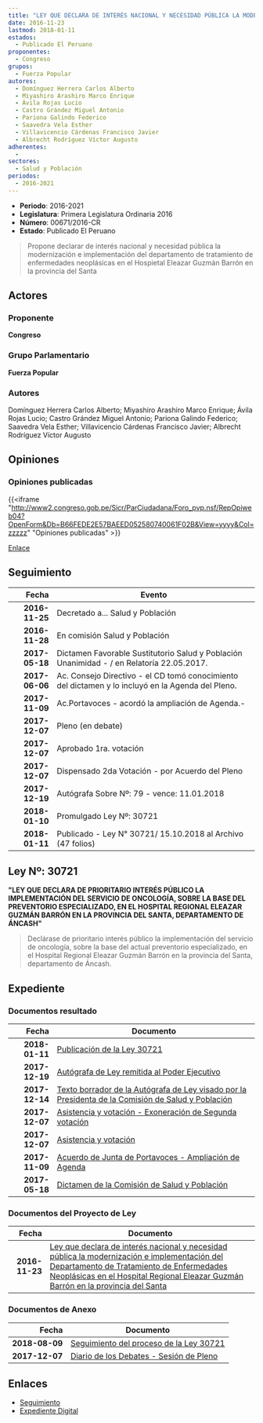 ```yaml
---
title: "LEY QUE DECLARA DE INTERÉS NACIONAL Y NECESIDAD PÚBLICA LA MODERNIZACIÓN E IMPLEMENTACIÓN DEL DEPARTAMENTO DE TRATAMIENTO DE ENFERMEDADES NEOPLÁSICAS EN EL HOSPITAL REGIONAL ELEAZAR GUZMÁN BARRÓN EN LA PROVINCIA DEL SANTA"
date: 2016-11-23
lastmod: 2018-01-11
estados: 
  - Publicado El Peruano
proponentes: 
  - Congreso
grupos: 
  - Fuerza Popular
autores: 
  - Domínguez Herrera Carlos Alberto
  - Miyashiro Arashiro Marco Enrique
  - Ávila Rojas Lucio
  - Castro Grández Miguel Antonio
  - Pariona Galindo Federico
  - Saavedra Vela Esther
  - Villavicencio Cárdenas Francisco Javier
  - Albrecht Rodríguez Víctor Augusto
adherentes: 
  - 
sectores: 
  - Salud y Población
periodos: 
  - 2016-2021
---
```


- **Periodo**: 2016-2021
- **Legislatura**: Primera Legislatura Ordinaria 2016
- **Número**: 00671/2016-CR
- **Estado**: Publicado El Peruano

> Propone declarar de interés nacional y necesidad pública la modernización e implementación del departamento de tratamiento de enfermedades neoplásicas en el Hospietal Eleazar Guzmán Barrón en la provincia del Santa


## Actores

### Proponente

**Congreso**

### Grupo Parlamentario

**Fuerza Popular**

### Autores

Domínguez Herrera Carlos Alberto; Miyashiro Arashiro Marco Enrique; Ávila Rojas Lucio; Castro Grández Miguel Antonio; Pariona Galindo Federico; Saavedra Vela Esther; Villavicencio Cárdenas Francisco Javier; Albrecht Rodríguez Víctor Augusto


## Opiniones

### Opiniones publicadas

{{<iframe "http://www2.congreso.gob.pe/Sicr/ParCiudadana/Foro_pvp.nsf/RepOpiweb04?OpenForm&Db=B66FEDE2E57BAEED052580740061F02B&View=yyyy&Col=zzzzz" "Opiniones publicadas" >}}

[Enlace](http://www2.congreso.gob.pe/Sicr/ParCiudadana/Foro_pvp.nsf/RepOpiweb04?OpenForm&Db=B66FEDE2E57BAEED052580740061F02B&View=yyyy&Col=zzzzz)

## Seguimiento

| Fecha | Evento |
|------:|--------|
| **2016-11-25** | Decretado a... Salud y Población|
| **2016-11-28** | En comisión Salud y Población|
| **2017-05-18** | Dictamen Favorable Sustitutorio Salud y Población Unanimidad - / en Relatoría 22.05.2017.|
| **2017-06-06** | Ac. Consejo Directivo - el CD tomó conocimiento del dictamen y lo incluyó en la Agenda del Pleno.|
| **2017-11-09** | Ac.Portavoces - acordó la ampliación de Agenda.-|
| **2017-12-07** | Pleno (en debate)|
| **2017-12-07** | Aprobado 1ra. votación|
| **2017-12-07** | Dispensado 2da Votación - por Acuerdo del Pleno|
| **2017-12-19** | Autógrafa Sobre Nº: 79 - vence: 11.01.2018|
| **2018-01-10** | Promulgado Ley Nº: 30721|
| **2018-01-11** | Publicado - Ley N° 30721/ 15.10.2018 al Archivo (47 folios)|

## Ley Nº: 30721

**"LEY QUE DECLARA DE PRIORITARIO INTERÉS PÚBLICO LA IMPLEMENTACIÓN DEL SERVICIO DE ONCOLOGÍA, SOBRE LA BASE DEL PREVENTORIO ESPECIALIZADO, EN EL HOSPITAL REGIONAL ELEAZAR GUZMÁN BARRÓN EN LA PROVINCIA DEL SANTA, DEPARTAMENTO DE ÁNCASH"**

> Declárase de prioritario interés público la implementación del servicio de oncología, sobre la base del actual preventorio especializado, en el Hospital Regional Eleazar Guzmán Barrón en la provincia del Santa, departamento de Áncash.


## Expediente


### Documentos resultado

| Fecha | Documento |
|------:|--------|
| **2018-01-11** | [Publicación de la Ley 30721](http://www.leyes.congreso.gob.pe/Documentos/2016_2021/ADLP/Normas_Legales/30721-LEY.pdf) |
| **2017-12-19** | [Autógrafa de Ley remitida al Poder Ejecutivo](http://www.leyes.congreso.gob.pe/Documentos/2016_2021/ADLP/Texto_Aprobado/AU0067120171219.pdf) |
| **2017-12-14** | [Texto borrador de la Autógrafa de Ley visado por la Presidenta de la Comisión de Salud y Población](http://www.leyes.congreso.gob.pe/Documentos/2016_2021/Texto_Borrador_de_Autografa/BAU0067120171214.pdf) |
| **2017-12-07** | [Asistencia y votación - Exoneración de Segunda votación](http://www.leyes.congreso.gob.pe/Documentos/2016_2021/Asistencia_y_Votacion/Proyectos_de_Ley/Exoneracion_de_Segunda_Votacion/AVES0067120171207..pdf) |
| **2017-12-07** | [Asistencia y votación](http://www.leyes.congreso.gob.pe/Documentos/2016_2021/Asistencia_y_Votacion/Proyectos_de_Ley/AV0067120171207..pdf) |
| **2017-11-09** | [Acuerdo de Junta de Portavoces - Ampliación de Agenda](http://www.leyes.congreso.gob.pe/Documentos/2016_2021/Acuerdos/Junta_Portavoces/AJP0067120171109.PDF) |
| **2017-05-18** | [Dictamen de la Comisión de Salud y Población](http://www.leyes.congreso.gob.pe/Documentos/2016_2021/Dictamenes/Proyectos_de_Ley/00671DC21MAY20170518..pdf) |

### Documentos del Proyecto de Ley

| Fecha | Documento |
|------:|--------|
| **2016-11-23** | [Ley que declara de interés nacional y necesidad pública la modernización e implementación del Departamento de Tratamiento de Enfermedades Neoplásicas en el Hospital Regional Eleazar Guzmán Barrón en la provincia del Santa](http://www.leyes.congreso.gob.pe/Documentos/2016_2021/Proyectos_de_Ley_y_de_Resoluciones_Legislativas/PL0067120161123..pdf) |

### Documentos de Anexo

| Fecha | Documento |
|------:|--------|
| **2018-08-09** | [Seguimiento del proceso de la Ley 30721](http://www.leyes.congreso.gob.pe/Documentos/2016_2021/Seguimiento_de_Proyectos_de_Ley/00671PL20180809.pdf) |
| **2017-12-07** | [Diario de los Debates - Sesión de Pleno](http://www.leyes.congreso.gob.pe/Documentos/2016_2021/ADLP/Diario_Debates/30721-TDD.pdf) |

## Enlaces 

- [Seguimiento](http://www2.congreso.gob.pe/Sicr/TraDocEstProc/CLProLey2016.nsf/f7fff46988ca05b1052578e100829cc7/efb1af2702ed6228052580740077c254?OpenDocument)
- [Expediente Digital](http://www2.congreso.gob.pe/Sicr/TraDocEstProc/CLProLey2016.nsf/f7fff46988ca05b1052578e100829cc7/efb1af2702ed6228052580740077c254?OpenDocument&Click=05257FB7005EB655.eb71d0cf91d8294e05256cdf006b5706/$Body/0.1C6C)
